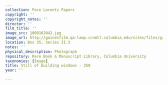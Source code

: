 ```yaml
---
collection: Pare Lorentz Papers
copyright: ''
copyright_notes: ''
director: ''
film_title: ''
image_src: 1000102042.jpg
image_url: http://gainesfilm.qa-lamp.ccnmtl.columbia.edu/sites/files/gainesfilm/images/1000102042.jpg
location: Box 35, Series II.3
notes: ''
physical_description: Photograph
repository: Rare Book & Manuscript Library, Columbia University
taxonomies: [Image]
title: Still of building windows - 350
year: ''

---
```

